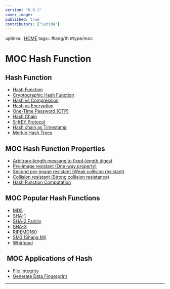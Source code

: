 ```yaml
---
version: "0.0.1"
cover_image:
published: true
contributors: ["Sutida"]
---
```

uplinks:: [HOME](HOME)
tags:: #lang/th #type/moc

# MOC Hash Function
## Hash Function
-    [Hash Function](Hash%20Function.md)
-   [Cryptographic Hash Function](Cryptographic%20Hash%20Function.md)
-   [Hash vs Compression](Hash%20vs%20Compression.md)
-   [Hash vs Encryption](Hash%20vs%20Encryption.md)
-   [One-Time Password (OTP)](One-Time%20Password%20(OTP).md)
-   [Hash Chain](Hash%20Chain.md)
-   [S-KEY Protocol](S-KEY%20Protocol.md)
-   [Hash chain as Timestamp](Hash%20chain%20as%20Timestamp.md)
-   [Merkle Hash Trees](Merkle%20Hash%20Trees.md)

## MOC Hash Function Properties 
-  [Arbitrary-length message to fixed-length digest](Arbitrary-length%20message%20to%20fixed-length%20digest.md)
-  [Pre-image resistant (One-way property)](Pre-image%20resistant%20(One-way%20property).md)
-  [Second pre-image resistant (Weak collision resistant)](Second%20pre-image%20resistant%20(Weak%20collision%20resistant).md)
-  [Collision resistant (Strong collision resistance)](Collision%20resistant%20(Strong%20collision%20resistance).md)
-  [Hash Function Computation](Hash%20Function%20Computation.md)

## MOC Popular Hash Functions
-  [MD5](MD5.md)
-  [SHA-1](SHA-1.md)
-  [SHA-2 Family](SHA-2%20Family.md)
-  [SHA-3](SHA-3.md)
-  [RIPEMD160](RIPEMD160.md)
-  [SM3 (Shang Mi)](SM3%20(Shang%20Mi).md)
-  [Whirlpool](Whirlpool.md)

##  MOC Applications of Hash
-  [File Integrity](File%20Integrity.md)
-  [Generate Data Fingerprint](Generate%20Data%20Fingerprint.md)

---